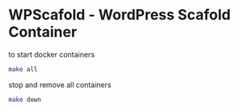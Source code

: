 # WPScafold - WordPress Scafold Container

to start docker containers

```bash
make all
```
stop and remove all containers 
```bash
make down
```

